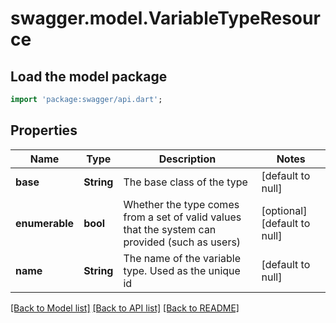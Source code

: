 # swagger.model.VariableTypeResource

## Load the model package
```dart
import 'package:swagger/api.dart';
```

## Properties
Name | Type | Description | Notes
------------ | ------------- | ------------- | -------------
**base** | **String** | The base class of the type | [default to null]
**enumerable** | **bool** | Whether the type comes from a set of valid values that the system can provided (such as users) | [optional] [default to null]
**name** | **String** | The name of the variable type. Used as the unique id | [default to null]

[[Back to Model list]](../README.md#documentation-for-models) [[Back to API list]](../README.md#documentation-for-api-endpoints) [[Back to README]](../README.md)


